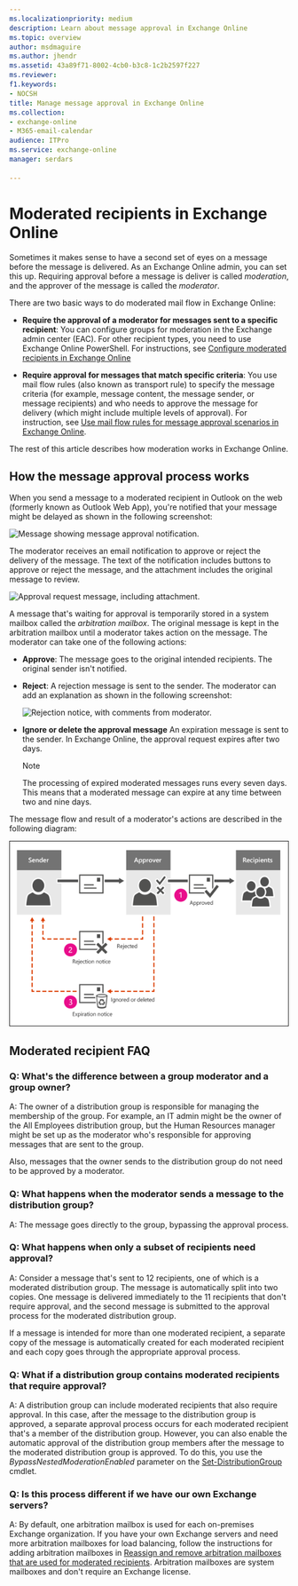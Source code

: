 ```yaml
---
ms.localizationpriority: medium
description: Learn about message approval in Exchange Online
ms.topic: overview
author: msdmaguire
ms.author: jhendr
ms.assetid: 43a89f71-8002-4cb0-b3c8-1c2b2597f227
ms.reviewer: 
f1.keywords:
- NOCSH
title: Manage message approval in Exchange Online
ms.collection: 
- exchange-online
- M365-email-calendar
audience: ITPro
ms.service: exchange-online
manager: serdars

---
```


# Moderated recipients in Exchange Online

Sometimes it makes sense to have a second set of eyes on a message before the message is delivered. As an Exchange Online admin, you can set this up. Requiring approval before a message is deliver is called _moderation_, and the approver of the message is called the _moderator_.

There are two basic ways to do moderated mail flow in Exchange Online:

- **Require the approval of a moderator for messages sent to a specific recipient**: You can configure groups for moderation in the Exchange admin center (EAC). For other recipient types, you need to use Exchange Online PowerShell. For instructions, see [Configure moderated recipients in Exchange Online](configure-moderated-recipients-exo.md)

- **Require approval for messages that match specific criteria**: You use mail flow rules (also known as transport rule) to specify the message criteria (for example, message content, the message sender, or message recipients) and who needs to approve the message for delivery (which might include multiple levels of approval). For instruction, see [Use mail flow rules for message approval scenarios in Exchange Online](../../security-and-compliance/mail-flow-rules/common-message-approval-scenarios.md).

The rest of this article describes how moderation works in Exchange Online.

## How the message approval process works

When you send a message to a moderated recipient in Outlook on the web (formerly known as Outlook Web App), you're notified that your message might be delayed as shown in the following screenshot:

![Message showing message approval notification.](../../media/TA_Mod_Sender_Notification.png)

The moderator receives an email notification to approve or reject the delivery of the message. The text of the notification includes buttons to approve or reject the message, and the attachment includes the original message to review.

![Approval request message, including attachment.](../../media/TA_Mod_Approval_Request.png)

A message that's waiting for approval is temporarily stored in a system mailbox called the _arbitration mailbox_. The original message is kept in the arbitration mailbox until a moderator takes action on the message. The moderator can take one of the following actions:

- **Approve**: The message goes to the original intended recipients. The original sender isn't notified.
- **Reject**: A rejection message is sent to the sender. The moderator can add an explanation as shown in the following screenshot:

  ![Rejection notice, with comments from moderator.](../../media/TA_Mod_Rejection.png)

- **Ignore or delete the approval message** An expiration message is sent to the sender. In Exchange Online, the approval request expires after two days.

  > [!NOTE]
  > The processing of expired moderated messages runs every seven days. This means that a moderated message can expire at any time between two and nine days.

The message flow and result of a moderator's actions are described in the following diagram:

![Workflow showing options for approving a message.](../../media/TA_ModerationWorkflow.png)

## Moderated recipient FAQ

### Q: What's the difference between a group moderator and a group owner?

A: The owner of a distribution group is responsible for managing the membership of the group. For example, an IT admin might be the owner of the All Employees distribution group, but the Human Resources manager might be set up as the moderator who's responsible for approving messages that are sent to the group.

Also, messages that the owner sends to the distribution group do not need to be approved by a moderator.

### Q: What happens when the moderator sends a message to the distribution group?

A: The message goes directly to the group, bypassing the approval process.

### Q: What happens when only a subset of recipients need approval?

A: Consider a message that's sent to 12 recipients, one of which is a moderated distribution group. The message is automatically split into two copies. One message is delivered immediately to the 11 recipients that don't require approval, and the second message is submitted to the approval process for the moderated distribution group.

If a message is intended for more than one moderated recipient, a separate copy of the message is automatically created for each moderated recipient and each copy goes through the appropriate approval process.

### Q: What if a distribution group contains moderated recipients that require approval?

A: A distribution group can include moderated recipients that also require approval. In this case, after the message to the distribution group is approved, a separate approval process occurs for each moderated recipient that's a member of the distribution group. However, you can also enable the automatic approval of the distribution group members after the message to the moderated distribution group is approved. To do this, you use the _BypassNestedModerationEnabled_ parameter on the [Set-DistributionGroup](/powershell/module/exchange/set-distributiongroup) cmdlet.

### Q: Is this process different if we have our own Exchange servers?

A: By default, one arbitration mailbox is used for each on-premises Exchange organization. If you have your own Exchange servers and need more arbitration mailboxes for load balancing, follow the instructions for adding arbitration mailboxes in [Reassign and remove arbitration mailboxes that are used for moderated recipients](/exchange/architecture/mailbox-servers/reassign-and-remove-arbitration-mailboxes-for-moderation). Arbitration mailboxes are system mailboxes and don't require an Exchange license.
